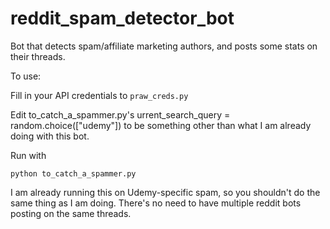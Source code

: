 # reddit_spam_detector_bot
Bot that detects spam/affiliate marketing authors, and posts some stats on their threads.

To use:

Fill in your API credentials to `praw_creds.py`

Edit to_catch_a_spammer.py's urrent_search_query = random.choice(["udemy"]) to be something other than what I am already doing with this bot.

Run with 

`python to_catch_a_spammer.py`

I am already running this on Udemy-specific spam, so you shouldn't do the same thing as I am doing. There's no need to have multiple reddit bots posting on the same threads. 

